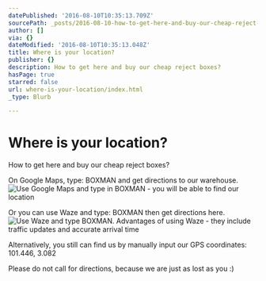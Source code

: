 ```yaml
---
datePublished: '2016-08-10T10:35:13.709Z'
sourcePath: _posts/2016-08-10-how-to-get-here-and-buy-our-cheap-reject-boxes.md
author: []
via: {}
dateModified: '2016-08-10T10:35:13.048Z'
title: Where is your location?
publisher: {}
description: How to get here and buy our cheap reject boxes?
hasPage: true
starred: false
url: where-is-your-location/index.html
_type: Blurb

---
```

# Where is your location?

How to get here and buy our cheap reject boxes?

On Google Maps, type: BOXMAN and get directions to our warehouse.
![Use Google Maps and type in BOXMAN - you will be able to find our location](https://the-grid-user-content.s3-us-west-2.amazonaws.com/3595c828-4a6d-4256-955b-bec8bc016c49.png)

Or you can use Waze and type: BOXMAN then get directions here.
![Use Waze and type BOXMAN. Advantages of using Waze - they include traffic updates and accurate arrival time](https://the-grid-user-content.s3-us-west-2.amazonaws.com/fe6626e5-5da1-4b43-8d25-00ed2cad393c.png)

Alternatively, you still can find us by manually input our GPS coordinates: 101.446, 3.082

Please do not call for directions, because we are just as lost as you :)